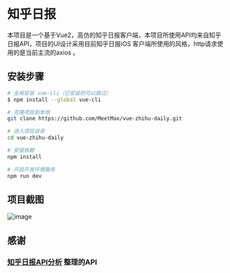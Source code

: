 # 知乎日报
本项目是一个基于Vue2，高仿的知乎日报客户端，本项目所使用API均来自知乎日报API，项目的UI设计采用目前知乎日报iOS 客户端所使用的风格，http请求使用的是当前主流的axios 。


## 安装步骤

``` bash
# 全局安装 vue-cli（已安装的可以跳过）
$ npm install --global vue-cli

# 克隆项目到本地
git clone https://github.com/MeetMax/vue-zhihu-daily.git

# 进入项目目录
cd vue-zhihu-daily

# 安装依赖
npm install

# 开启开发环境服务
npm run dev
```
## 项目截图
![image](http://p1.bpimg.com/586187/1b478f1426d12a6c.jpg)
## 感谢
### [知乎日报API分析](https://github.com/izzyleung/ZhihuDailyPurify/wiki/%E7%9F%A5%E4%B9%8E%E6%97%A5%E6%8A%A5-API-%E5%88%86%E6%9E%90) 整理的API

